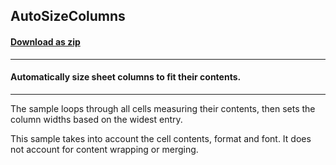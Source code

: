 ## AutoSizeColumns
#### [Download as zip](https://minhaskamal.github.io/DownGit/#/home?url=https://github.com/GrapeCity/ComponentOne-WinForms-Samples/tree/master/NetFramework\Excel\VB\AutoSizeColumns)
____
#### Automatically size sheet columns to fit their contents.
____
The sample loops through all cells measuring their contents, then sets the column widths based on the widest entry.

This sample takes into account the cell contents, format and font. It does not account for content wrapping or merging.
